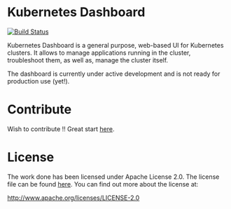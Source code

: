 # Kubernetes Dashboard
[![Build Status](https://travis-ci.org/kubernetes/console.svg?branch=master)](https://travis-ci.org/kubernetes/console)

Kubernetes Dashboard is a general purpose, web-based UI for Kubernetes clusters. It allows to
manage applications running in the cluster, troubleshoot them, as well as, manage the cluster
itself.

The dashboard is currently under active development and is not ready for production use (yet!).

# Contribute

Wish to contribute !! Great start [here](CONTRIBUTING.md).

# License

The work done has been licensed under Apache License 2.0. The license file can be found
[here](LICENSE). You can find out more about the license at:

http://www.apache.org/licenses/LICENSE-2.0

